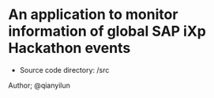 # An application to monitor information of global SAP iXp Hackathon events

* Source code directory: /src

Author; @qianyilun

